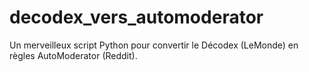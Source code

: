 # decodex_vers_automoderator
Un merveilleux script Python pour convertir le Décodex (LeMonde) en règles AutoModerator (Reddit).
